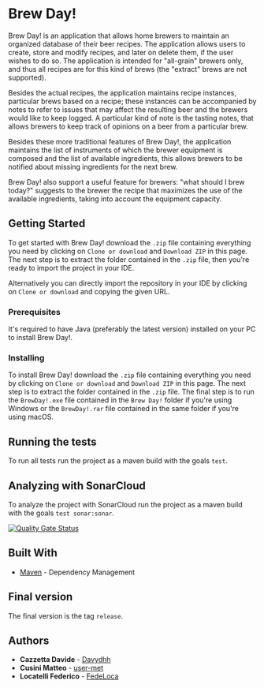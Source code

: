 # Brew Day!
Brew Day! is an application that allows home brewers to maintain an organized database of their
beer recipes. The application allows users to create, store and modify recipes, and later on delete
them, if the user wishes to do so. The application is intended for "all-grain" brewers only, and thus
all recipes are for this kind of brews (the "extract" brews are not supported).

Besides the actual recipes, the application maintains recipe instances, particular brews
based on a recipe; these instances can be accompanied by notes to refer to issues that may affect the
resulting beer and the brewers would like to keep logged. A particular kind of note is the tasting
notes, that allows brewers to keep track of opinions on a beer from a particular brew.

Besides these more traditional features of Brew Day!, the application maintains the list of instruments of which
the brewer equipment is composed and the list of available ingredients, this allows brewers to be notified about 
missing ingredients for the next brew. 

Brew Day! also support a useful feature for brewers: "what should I brew today?" suggests to the brewer the recipe 
that maximizes the use of the available ingredients, taking into account the equipment capacity.

## Getting Started

To get started with Brew Day! download the `.zip` file containing everything you need by clicking on
`Clone or download` and `Download ZIP` in this page. The next step is to extract the folder contained in the `.zip` file, 
then you're ready to import the project in your IDE.

Alternatively you can directly import the repository in your IDE by clicking on `Clone or download` and copying the given URL.

### Prerequisites

It's required to have Java (preferably the latest version) installed on your PC to install Brew Day!.

### Installing

To install Brew Day! download the `.zip` file containing everything you need by clicking on `Clone or download`
and `Download ZIP` in this page. The next step is to extract the folder contained in the `.zip` file. The final step is 
to run the `BrewDay!.exe` file contained in the `Brew Day!` folder if you're using Windows or the `BrewDay!.rar` file contained 
in the same folder if you're using macOS.

## Running the tests

To run all tests run the project as a maven build with the goals `test`. 

## Analyzing with SonarCloud

To analyze the project with SonarCloud run the project as a maven build with the goals `test sonar:sonar`.

[![Quality Gate Status](https://sonarcloud.io/api/project_badges/measure?project=UnimibSoftEngCourse1920_progetto-birra-3-gruppo-birra-3&metric=alert_status)](https://sonarcloud.io/dashboard?id=UnimibSoftEngCourse1920_progetto-birra-3-gruppo-birra-3)

## Built With

* [Maven](https://maven.apache.org/) - Dependency Management

## Final version

The final version is the tag `release`.

## Authors

* **Cazzetta Davide** - [Davydhh](https://github.com/Davydhh)
* **Cusini Matteo** - [user-met](https://github.com/user-met)
* **Locatelli Federico** - [FedeLoca](https://github.com/FedeLoca)
